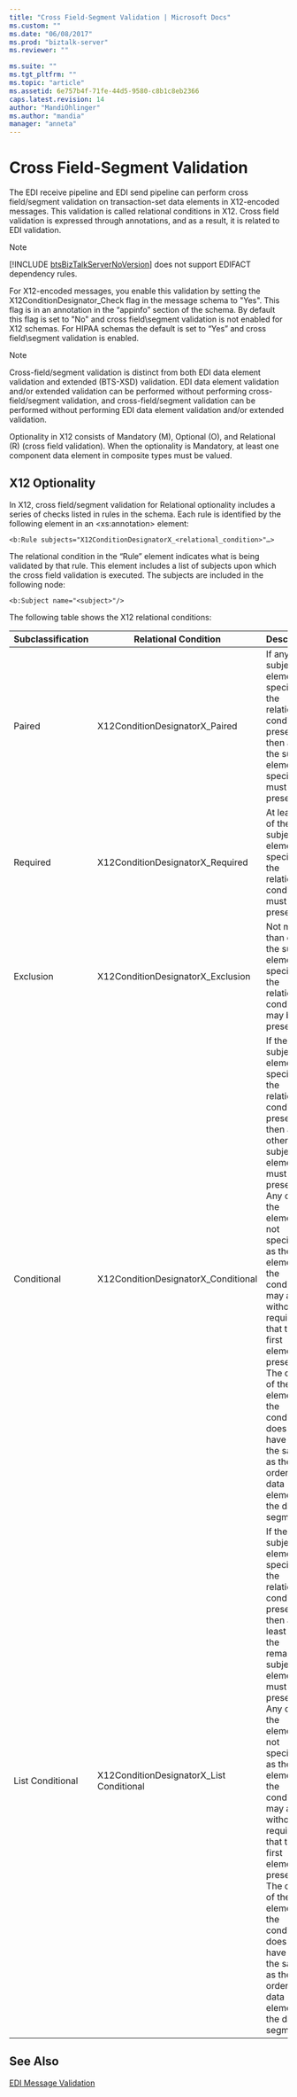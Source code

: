 ```yaml
---
title: "Cross Field-Segment Validation | Microsoft Docs"
ms.custom: ""
ms.date: "06/08/2017"
ms.prod: "biztalk-server"
ms.reviewer: ""

ms.suite: ""
ms.tgt_pltfrm: ""
ms.topic: "article"
ms.assetid: 6e757b4f-71fe-44d5-9580-c8b1c8eb2366
caps.latest.revision: 14
author: "MandiOhlinger"
ms.author: "mandia"
manager: "anneta"
---
```

# Cross Field-Segment Validation
The EDI receive pipeline and EDI send pipeline can perform cross field/segment validation on transaction-set data elements in X12-encoded messages. This validation is called relational conditions in X12. Cross field validation is expressed through annotations, and as a result, it is related to EDI validation.  
  
> [!NOTE]
>  [!INCLUDE [btsBizTalkServerNoVersion](../includes/btsbiztalkservernoversion-md.md)] does not support EDIFACT dependency rules.  
  
 For X12-encoded messages, you enable this validation by setting the X12ConditionDesignator_Check flag in the message schema to "Yes". This flag is in an annotation in the “appinfo” section of the schema. By default this flag is set to "No" and cross field\segment validation is not enabled for X12 schemas. For HIPAA schemas the default is set to “Yes” and cross field\segment validation is enabled.  
  
> [!NOTE]
>  Cross-field/segment validation is distinct from both EDI data element validation and extended (BTS-XSD) validation. EDI data element validation and/or extended validation can be performed without performing cross-field/segment validation, and cross-field/segment validation can be performed without performing EDI data element validation and/or extended validation.  
  
 Optionality in X12 consists of Mandatory (M), Optional (O), and Relational (R) (cross field validation). When the optionality is Mandatory, at least one component data element in composite types must be valued.  
  
## X12 Optionality  
 In X12, cross field/segment validation for Relational optionality includes a series of checks listed in rules in the schema. Each rule is identified by the following element in an \<xs:annotation\> element:  
  
```  
<b:Rule subjects="X12ConditionDesignatorX_<relational_condition>"…>  
```  
  
 The relational condition in the “Rule” element indicates what is being validated by that rule. This element includes a list of subjects upon which the cross field validation is executed. The subjects are included in the following node:  
  
```  
<b:Subject name="<subject>"/>  
```  
  
 The following table shows the X12 relational conditions:  
  
|Subclassification|Relational Condition|Description|  
|-----------------------|--------------------------|-----------------|  
|Paired|X12ConditionDesignatorX_Paired|If any of the subject elements specified in the relational condition is present, then all of the subject elements specified must be present.|  
|Required|X12ConditionDesignatorX_Required|At least one of the subject elements specified in the relational condition must be present.|  
|Exclusion|X12ConditionDesignatorX_Exclusion|Not more than one of the subject elements specified in the relational condition may be present.|  
|Conditional|X12ConditionDesignatorX_Conditional|If the first subject element specified in the relational condition is present, then all other subject elements must be present. Any or all of the elements not specified as the first element in the condition may appear without requiring that the first element be present. The order of the elements in the condition does not have to be the same as the order of the data elements in the data segments.|  
|List Conditional|X12ConditionDesignatorX_List Conditional|If the first subject element specified in the relational condition is present, then at least one of the remaining subject elements must be present. Any or all of the elements not specified as the first element in the condition may appear without requiring that the first element be present. The order of the elements in the condition does not have to be the same as the order of the data elements in the data segments.|  
  
## See Also  
 [EDI Message Validation](../core/edi-message-validation.md)
